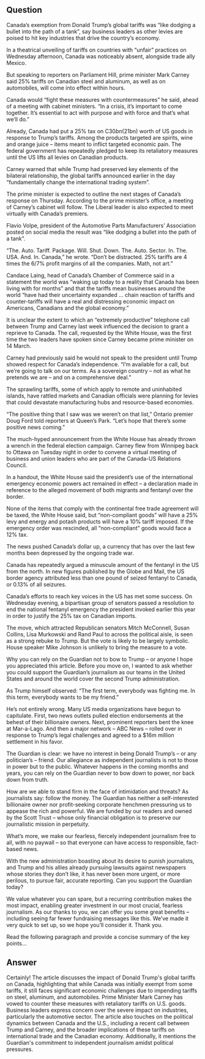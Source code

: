 ## Question

Canada’s exemption from Donald Trump’s global tariffs was “like dodging a bullet into the path of a tank”, say business leaders as other levies are poised to hit key industries that drive the country’s economy.

In a theatrical unveiling of tariffs on countries with “unfair” practices on Wednesday afternoon, Canada was noticeably absent, alongside trade ally Mexico.

But speaking to reporters on Parliament Hill, prime minister Mark Carney said 25% tariffs on Canadian steel and aluminum, as well as on automobiles, will come into effect within hours.

Canada would “fight these measures with countermeasures” he said, ahead of a meeting with cabinet ministers. “In a crisis, it’s important to come together. It’s essential to act with purpose and with force and that’s what we’ll do.”

Already, Canada had put a 25% tax on C$30bn ($21bn) worth of US goods in response to Trump’s tariffs. Among the products targeted are spirits, wine and orange juice – items meant to inflict targeted economic pain. The federal government has repeatedly pledged to keep its retaliatory measures until the US lifts all levies on Canadian products.

Carney warned that while Trump had preserved key elements of the bilateral relationship, the global tariffs announced earlier in the day “fundamentally change the international trading system”.

The prime minister is expected to outline the next stages of Canada’s response on Thursday. According to the prime minister’s office, a meeting of Carney’s cabinet will follow. The Liberal leader is also expected to meet virtually with Canada’s premiers.

Flavio Volpe, president of the Automotive Parts Manufacturers’ Association posted on social media the result was “like dodging a bullet into the path of a tank”.

“The. Auto. Tariff. Package. Will. Shut. Down. The. Auto. Sector. In. The. USA. And. In. Canada,” he wrote. “Don’t be distracted. 25% tariffs are 4 times the 6/7% profit margins of all the companies. Math, not art.”

Candace Laing, head of Canada’s Chamber of Commerce said in a statement the world was “waking up today to a reality that Canada has been living with for months” and that the tariffs mean businesses around the world “have had their uncertainty expanded … chain reaction of tariffs and counter-tariffs will have a real and distressing economic impact on Americans, Canadians and the global economy.”

It is unclear the extent to which an “extremely productive” telephone call between Trump and Carney last week influenced the decision to grant a reprieve to Canada. The call, requested by the White House, was the first time the two leaders have spoken since Carney became prime minister on 14 March.

Carney had previously said he would not speak to the president until Trump showed respect for Canada’s independence. “I’m available for a call, but we’re going to talk on our terms. As a sovereign country – not as what he pretends we are – and on a comprehensive deal.”

The sprawling tariffs, some of which apply to remote and uninhabited islands, have rattled markets and Canadian officials were planning for levies that could devastate manufacturing hubs and resource-based economies.

“The positive thing that I saw was we weren’t on that list,” Ontario premier Doug Ford told reporters at Queen’s Park. “Let’s hope that there’s some positive news coming.”

The much-hyped announcement from the White House has already thrown a wrench in the federal election campaign. Carney flew from Winnipeg back to Ottawa on Tuesday night in order to convene a virtual meeting of business and union leaders who are part of the Canada-US Relations Council.

In a handout, the White House said the president’s use of the international emergency economic powers act remained in effect – a declaration made in reference to the alleged movement of both migrants and fentanyl over the border.

None of the items that comply with the continental free trade agreement will be taxed, the White House said, but “non-compliant goods” will have a 25% levy and energy and potash products will have a 10% tariff imposed. If the emergency order was rescinded, all “non-compliant” goods would face a 12% tax.

The news pushed Canada’s dollar up, a currency that has over the last few months been depressed by the ongoing trade war.

Canada has repeatedly argued a minuscule amount of the fentanyl in the US from the north. In new figures published by the Globe and Mail, the US border agency attributed less than one pound of seized fentanyl to Canada, or 0.13% of all seizures.

Canada’s efforts to reach key voices in the US has met some success. On Wednesday evening, a bipartisan group of senators passed a resolution to end the national fentanyl emergency the president invoked earlier this year in order to justify the 25% tax on Canadian imports.

The move, which attracted Republican senators Mitch McConnell, Susan Collins, Lisa Murkowski and Rand Paul to across the political aisle, is seen as a strong rebuke to Trump. But the vote is likely to be largely symbolic. House speaker Mike Johnson is unlikely to bring the measure to a vote.

Why you can rely on the Guardian not to bow to Trump – or anyone
I hope you appreciated this article. Before you move on, I wanted to ask whether you could support the Guardian’s journalism as our teams in the United States and around the world cover the second Trump administration.

As Trump himself observed: “The first term, everybody was fighting me. In this term, everybody wants to be my friend.”

He’s not entirely wrong. Many US media organizations have begun to capitulate. First, two news outlets pulled election endorsements at the behest of their billionaire owners. Next, prominent reporters bent the knee at Mar-a-Lago. And then a major network – ABC News – rolled over in response to Trump’s legal challenges and agreed to a $16m million settlement in his favor.

The Guardian is clear: we have no interest in being Donald Trump’s – or any politician’s – friend. Our allegiance as independent journalists is not to those in power but to the public. Whatever happens in the coming months and years, you can rely on the Guardian never to bow down to power, nor back down from truth.

How are we able to stand firm in the face of intimidation and threats? As journalists say: follow the money. The Guardian has neither a self-interested billionaire owner nor profit-seeking corporate henchmen pressuring us to appease the rich and powerful. We are funded by our readers and owned by the Scott Trust – whose only financial obligation is to preserve our journalistic mission in perpetuity.

What’s more, we make our fearless, fiercely independent journalism free to all, with no paywall – so that everyone can have access to responsible, fact-based news.

With the new administration boasting about its desire to punish journalists, and Trump and his allies already pursuing lawsuits against newspapers whose stories they don’t like, it has never been more urgent, or more perilous, to pursue fair, accurate reporting. Can you support the Guardian today?

We value whatever you can spare, but a recurring contribution makes the most impact, enabling greater investment in our most crucial, fearless journalism. As our thanks to you, we can offer you some great benefits – including seeing far fewer fundraising messages like this. We’ve made it very quick to set up, so we hope you’ll consider it. Thank you.

Read the following paragraph and provide a concise summary of the key points…

## Answer

Certainly! The article discusses the impact of Donald Trump's global tariffs on Canada, highlighting that while Canada was initially exempt from some tariffs, it still faces significant economic challenges due to impending tariffs on steel, aluminum, and automobiles. Prime Minister Mark Carney has vowed to counter these measures with retaliatory tariffs on U.S. goods. Business leaders express concern over the severe impact on industries, particularly the automotive sector. The article also touches on the political dynamics between Canada and the U.S., including a recent call between Trump and Carney, and the broader implications of these tariffs on international trade and the Canadian economy. Additionally, it mentions the Guardian's commitment to independent journalism amidst political pressures.
